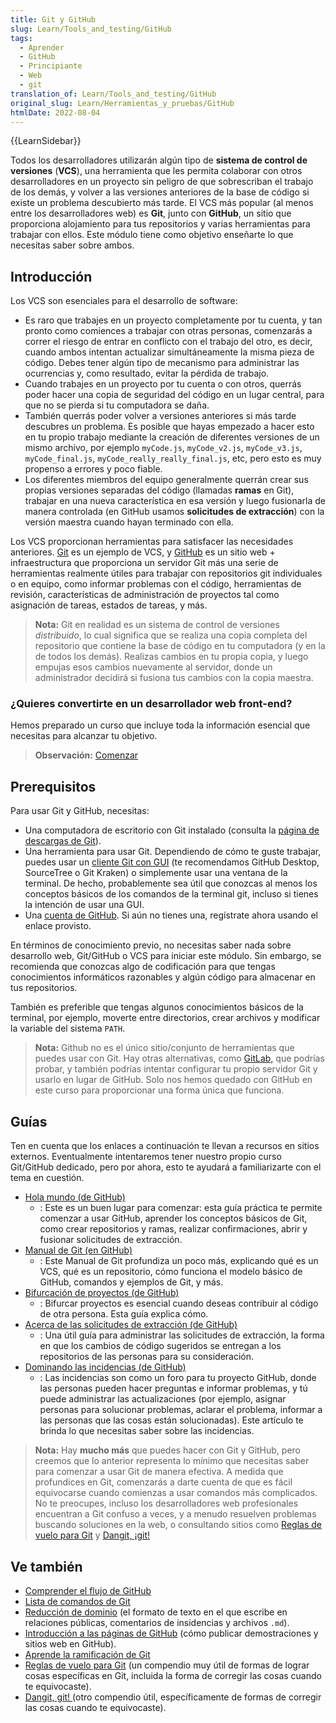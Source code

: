 ```yaml
---
title: Git y GitHub
slug: Learn/Tools_and_testing/GitHub
tags:
  - Aprender
  - GitHub
  - Principiante
  - Web
  - git
translation_of: Learn/Tools_and_testing/GitHub
original_slug: Learn/Herramientas_y_pruebas/GitHub
htmlDate: 2022-08-04
---
```

{{LearnSidebar}}

Todos los desarrolladores utilizarán algún tipo de **sistema de control de versiones** (**VCS**), una herramienta que les permita colaborar con otros desarrolladores en un proyecto sin peligro de que sobrescriban el trabajo de los demás, y volver a las versiones anteriores de la base de código si existe un problema descubierto más tarde. El VCS más popular (al menos entre los desarrolladores web) es **Git**, junto con **GitHub**, un sitio que proporciona alojamiento para tus repositorios y varias herramientas para trabajar con ellos. Este módulo tiene como objetivo enseñarte lo que necesitas saber sobre ambos.

## Introducción

Los VCS son esenciales para el desarrollo de software:

- Es raro que trabajes en un proyecto completamente por tu cuenta, y tan pronto como comiences a trabajar con otras personas, comenzarás a correr el riesgo de entrar en conflicto con el trabajo del otro, es decir, cuando ambos intentan actualizar simultáneamente la misma pieza de código. Debes tener algún tipo de mecanismo para administrar las ocurrencias y, como resultado, evitar la pérdida de trabajo.
- Cuando trabajes en un proyecto por tu cuenta o con otros, querrás poder hacer una copia de seguridad del código en un lugar central, para que no se pierda si tu computadora se daña.
- También querrás poder volver a versiones anteriores si más tarde descubres un problema. Es posible que hayas empezado a hacer esto en tu propio trabajo mediante la creación de diferentes versiones de un mismo archivo, por ejemplo `myCode.js`, `myCode_v2.js`, `myCode_v3.js`, `myCode_final.js`, `myCode_really_really_final.js`, etc, pero esto es muy propenso a errores y poco fiable.
- Los diferentes miembros del equipo generalmente querrán crear sus propias versiones separadas del código (llamadas **ramas** en Git), trabajar en una nueva característica en esa versión y luego fusionarla de manera controlada (en GitHub usamos **solicitudes de extracción**) con la versión maestra cuando hayan terminado con ella.

Los VCS proporcionan herramientas para satisfacer las necesidades anteriores. [Git](https://git-scm.com/) es un ejemplo de VCS, y [GitHub](https://github.com/) es un sitio web + infraestructura que proporciona un servidor Git más una serie de herramientas realmente útiles para trabajar con repositorios git individuales o en equipo, como informar problemas con el código, herramientas de revisión, características de administración de proyectos tal como asignación de tareas, estados de tareas, y más.

> **Nota:** Git en realidad es un sistema de control de versiones _distribuido_, lo cual significa que se realiza una copia completa del repositorio que contiene la base de código en tu computadora (y en la de todos los demás). Realizas cambios en tu propia copia, y luego empujas esos cambios nuevamente al servidor, donde un administrador decidirá si fusiona tus cambios con la copia maestra.

### ¿Quieres convertirte en un desarrollador web front-end?

Hemos preparado un curso que incluye toda la información esencial que necesitas para alcanzar tu objetivo.

> **Observación:** [Comenzar](/docs/Learn/Front-end_web_developer)

## Prerequisitos

Para usar Git y GitHub, necesitas:

- Una computadora de escritorio con Git instalado (consulta la [página de descargas de Git](https://git-scm.com/downloads)).
- Una herramienta para usar Git. Dependiendo de cómo te guste trabajar, puedes usar un [cliente Git con GUI](https://git-scm.com/downloads/guis/) (te recomendamos GitHub Desktop, SourceTree o Git Kraken) o simplemente usar una ventana de la terminal. De hecho, probablemente sea útil que conozcas al menos los conceptos básicos de los comandos de la terminal git, incluso si tienes la intención de usar una GUI.
- Una [cuenta de GitHub](https://github.com/join). Si aún no tienes una, regístrate ahora usando el enlace provisto.

En términos de conocimiento previo, no necesitas saber nada sobre desarrollo web, Git/GitHub o VCS para iniciar este módulo. Sin embargo, se recomienda que conozcas algo de codificación para que tengas conocimientos informáticos razonables y algún código para almacenar en tus repositorios.

También es preferible que tengas algunos conocimientos básicos de la terminal, por ejemplo, moverte entre directorios, crear archivos y modificar la variable del sistema `PATH`.

> **Nota:** Github no es el único sitio/conjunto de herramientas que puedes usar con Git. Hay otras alternativas, como [GitLab,](https://about.gitlab.com/) que podrías probar, y también podrías intentar configurar tu propio servidor Git y usarlo en lugar de GitHub. Solo nos hemos quedado con GitHub en este curso para proporcionar una forma única que funciona.

## Guías

Ten en cuenta que los enlaces a continuación te llevan a recursos en sitios externos. Eventualmente intentaremos tener nuestro propio curso Git/GitHub dedicado, pero por ahora, esto te ayudará a familiarizarte con el tema en cuestión.

- [Hola mundo (de GitHub)](https://guides.github.com/activities/hello-world/)
  - : Este es un buen lugar para comenzar: esta guía práctica te permite comenzar a usar GitHub, aprender los conceptos básicos de Git, como crear repositorios y ramas, realizar confirmaciones, abrir y fusionar solicitudes de extracción.
- [Manual de Git (en GitHub)](https://guides.github.com/introduction/git-handbook/)
  - : Este Manual de Git profundiza un poco más, explicando qué es un VCS, qué es un repositorio, cómo funciona el modelo básico de GitHub, comandos y ejemplos de Git, y más.
- [Bifurcación de proyectos (de GitHub)](https://guides.github.com/activities/forking/)
  - : Bifurcar proyectos es esencial cuando deseas contribuir al código de otra persona. Esta guía explica cómo.
- [Acerca de las solicitudes de extracción (de GitHub)](https://help.github.com/en/articles/about-pull-requests)
  - : Una útil guía para administrar las solicitudes de extracción, la forma en que los cambios de código sugeridos se entregan a los repositorios de las personas para su consideración.
- [Dominando las incidencias (de GitHub)](https://guides.github.com/features/issues/)
  - : Las incidencias son como un foro para tu proyecto GitHub, donde las personas pueden hacer preguntas e informar problemas, y tú puede administrar las actualizaciones (por ejemplo, asignar personas para solucionar problemas, aclarar el problema, informar a las personas que las cosas están solucionadas). Este artículo te brinda lo que necesitas saber sobre las incidencias.

> **Nota:** Hay **mucho más** que puedes hacer con Git y GitHub, pero creemos que lo anterior representa lo mínimo que necesitas saber para comenzar a usar Git de manera efectiva. A medida que profundices en Git, comenzarás a darte cuenta de que es fácil equivocarse cuando comienzas a usar comandos más complicados. No te preocupes, incluso los desarrolladores web profesionales encuentran a Git confuso a veces, y a menudo resuelven problemas buscando soluciones en la web, o consultando sitios como [Reglas de vuelo para Git](https://github.com/k88hudson/git-flight-rules/blob/master/README_es.md) y [Dangit, ¡git!](https://dangitgit.com/es)

## Ve también

- [Comprender el flujo de GitHub](https://guides.github.com/introduction/flow/)
- [Lista de comandos de Git](https://git-scm.com/docs)
- [Reducción de dominio](https://guides.github.com/features/mastering-markdown/) (el formato de texto en el que escribe en relaciones públicas, comentarios de insidencias y archivos `.md`).
- [Introducción a las páginas de GitHub](https://guides.github.com/features/pages/) (cómo publicar demostraciones y sitios web en GitHub).
- [Aprende la ramificación de Git](https://learngitbranching.js.org/)
- [Reglas de vuelo para Git](https://github.com/k88hudson/git-flight-rules) (un compendio muy útil de formas de lograr cosas específicas en Git, incluida la forma de corregir las cosas cuando te equivocaste).
- [Dangit, git! ](https://dangitgit.com/)(otro compendio útil, específicamente de formas de corregir las cosas cuando te equivocaste).
